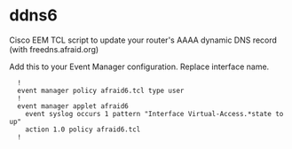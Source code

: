 ddns6
=====

Cisco EEM TCL script to update your router's AAAA dynamic DNS record (with freedns.afraid.org)

Add this to your Event Manager configuration. Replace interface name.
```
  !
  event manager policy afraid6.tcl type user
  !
  event manager applet afraid6
    event syslog occurs 1 pattern "Interface Virtual-Access.*state to up"
    action 1.0 policy afraid6.tcl
  !
```
